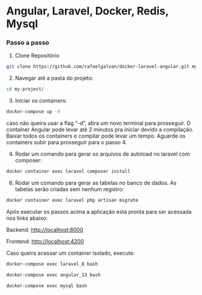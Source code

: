 
# Angular, Laravel, Docker, Redis, Mysql

### Passo a passo
1. Clone Repositório
```sh
git clone https://github.com/rafaelgalvan/docker-laravel-angular.git my-project
```

2. Navegar até a pasta do projeto:
```sh
cd my-project/
```

3. Iniciar os containers:
```sh
docker-compose up -d
```
caso não queira usar a flag “-d”, abra um novo terminal para prosseguir. O container Angular pode levar até 2 minutos pra iniciar devido a compilação.
Baixar todos os containers e compilar pode levar um tempo. Aguarde os containers subir para prosseguir para o passo 4.


4. Rodar um comando para gerar os arquivos de autoload no laravel com composer:
```sh
docker container exec laravel composer install
```
6. Rodar um comando para gerar as tabelas no banco de dados. As tabelas serão criadas sem nenhum registro:
```sh
docker container exec laravel php artisan migrate
```

Após executar os passos acima a aplicação está pronta para ser acessada nos links abaixo:

Backend: [http://localhost:8000](http://localhost:8000)

Frontend: [http://localhost:4200](http://localhost:4200)

Caso queira acessar um container isolado, execute:
```sh
docker-compose exec laravel_8 bash
```
```sh
docker-compose exec angular_13 bash
```
```sh
docker-compose exec mysql bash
```